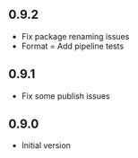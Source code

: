 
## 0.9.2
- Fix package renaming issues
- Format
= Add pipeline tests

## 0.9.1
- Fix some publish issues

## 0.9.0
- Initial version

